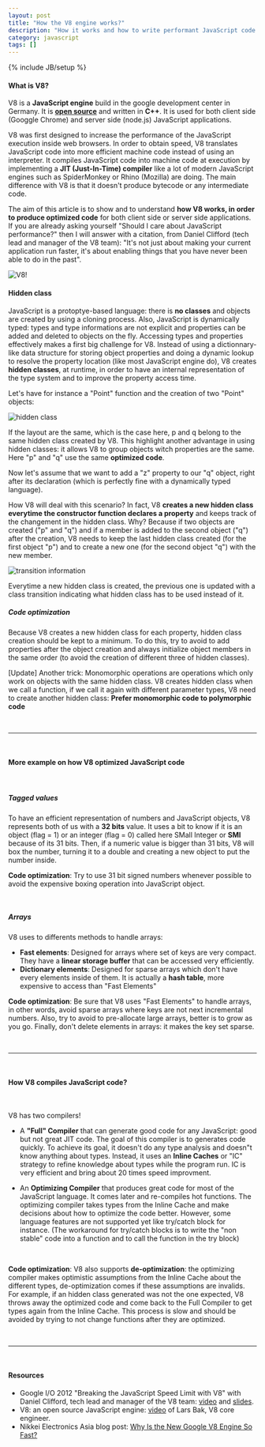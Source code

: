 ```yaml
---
layout: post
title: "How the V8 engine works?"
description: "How it works and how to write performant JavaScript code for the engine"
category: javascript
tags: []
---
```

{% include JB/setup %}

#### What is V8?
V8 is a **JavaScript engine** build in the google development center in Germany. It is 
<a href="https://code.google.com/p/v8/wiki/Source" title="code.google.com/p/v8/wiki/Source" target="_blank"><strong>open source</strong></a> and written in **C++**. It is used for both client side (Googgle Chrome) and server side (node.js) JavaScript applications. 

V8 was first designed to increase the performance of the JavaScript execution inside web browsers. In order to obtain speed, V8 translates JavaScript code into more efficient machine code instead of using an interpreter. It compiles JavaScript code into machine code at execution by implementing a **JIT (Just-In-Time) compiler** like a lot of modern JavaScript engines such as SpiderMonkey or Rhino (Mozilla) are doing. The main difference with V8 is that it doesn't produce bytecode or any intermediate code.

The aim of this article is to show and to understand **how V8 works, in order to produce optimized code** for both client side or server side applications. If you are already asking yourself "Should I care about JavaScript performance?" then I will answer with a citation, from Daniel Clifford (tech lead and manager of the V8 team): "It's not just about making your current application run faster, it's about enabling things that you have never been able to do in the past".

<div class="six centered columns">
    <img alt="V8!" src="{{ ASSET_PATH }}foundation/images/post/21-03-13-v8/v8.PNG"/>
</div>


#### Hidden class
JavaScript is a protoptye-based language: there is **no classes** and objects are created by using a cloning process. Also, JavaScript is dynamically typed: types and type informations are not explicit and properties can be added and deleted to objects on the fly. Accessing types and properties effectively makes a first big challenge for V8. Instead of using a dictionnary-like data structure for storing object properties and doing a dynamic lookup to resolve the property location (like most JavaScript engine do), V8 creates **hidden classes**, at runtime, in order to have an internal representation of the type system and to improve the property access time.

Let's have for instance a "Point" function and the creation of two "Point" objects:

<div class="ten centered columns">
    <img alt="hidden class" src="{{ ASSET_PATH }}foundation/images/post/21-03-13-v8/hiddenclass.PNG"/>
</div>

If the layout are the same, which is the case here, p and q belong to the same hidden class created by V8. This highlight another advantage in using hidden classes: it allows V8 to group objects witch properties are the same. Here "p" and "q" use the same **optimized code**.

Now let's assume that we want to add a "z" property to our "q" object, right after its declaration (which is perfectly fine with a dynamically typed language). 

How V8 will deal with this scenario? 
In fact, V8 **creates a new hidden class everytime the constructor function declares a property** and keeps track of the changement in the hidden class. Why? Because if two objects are created ("p" and "q") and if a member is added to the second object ("q") after the creation, V8 needs to keep the last hidden class created (for the first object "p") and to create a new one (for the second object "q") with the new member.

<div class="ten centered columns">
    <img alt="transition information" src="{{ ASSET_PATH }}foundation/images/post/21-03-13-v8/transition.PNG"/>
</div>

Everytime a new hidden class is created, the previous one is updated with a class transition indicating what hidden class has to be used instead of it.

##### Code optimization
Because V8 creates a new hidden class for each property, hidden class creation should be kept to a minimum. To do this, try to avoid to add properties after the object creation and always initialize object members in the same order (to avoid the creation of different three of hidden classes).

\[Update\] Another trick:
Monomorphic operations are operations which only work on objects with the same hidden class.
V8 creates hidden class when we call a function, if we call it again with different parameter types, V8 need to create another hidden class: **Prefer monomorphic code to polymorphic code**

<br/>

***

<br/>

#### More example on how V8 optimized JavaScript code

<br/>

##### Tagged values

To have an efficient representation of numbers and JavaScript objects, V8 represents both of us with a **32 bits** value. It uses a bit to know if it is an object (flag = 1) or an integer (flag = 0) called here SMall Integer or **SMI** because of its 31 bits. Then, if a numeric value is bigger than 31 bits, V8 will box the number, turning it to a double and creating a new object to put the number inside.

**Code optimization**: Try to use 31 bit signed numbers whenever possible to avoid the expensive boxing operation into JavaScript object.

<br/>

##### Arrays
V8 uses to differents methods to handle arrays:
* **Fast elements**: Designed for arrays where set of keys are very compact. They have a **linear storage buffer** that can be accessed very efficiently.
* **Dictionary elements**: Designed for sparse arrays which don't have every elements inside of them. It is actually a **hash table**, more expensive to access than "Fast Elements"

**Code optimization**: Be sure that V8 uses "Fast Elements" to handle arrays, in other words, avoid sparse arrays where keys are not next incremental numbers. Also, try to avoid to pre-allocate large arrays, better is to grow as you go. Finally, don't delete elements in arrays: it makes the key set sparse.

<br/>

***

<br/>

#### How V8 compiles JavaScript code?

<br/>

V8 has two compilers! 

- A **"Full" Compiler** that can generate good code for any JavaScript: good but not great JIT code. The goal of this compiler is to generates code quickly. To achieve its goal, it doesn't do any type analysis and doesn"t know anything about types. Instead, it uses an **Inline Caches** or "IC" strategy to refine knowledge about types while the program run. IC is very efficient and bring about 20 times speed improvment.

- An **Optimizing Compiler** that produces great code for most of the JavaScript language. It comes later and re-compiles hot functions. The optimizing compiler takes types from the Inline Cache and make decisions about how to optimize the code better. However, some language features are not supported yet like try/catch block for instance. (The workaround for try/catch blocks is to write the "non stable" code into a function and to call the function in the try block)

<br/>

**Code optimization**: V8 also supports **de-optimization**: the optimizing compiler makes optimistic assumptions from the Inline Cache about the different types, de-optimization comes if these assumptions are invalids. For example, if an hidden class generated was not the one expected, V8 throws away the optimized code and come back to the Full Compiler to get types again from the Inline Cache. This process is slow and should be avoided by trying to not change functions after they are optimized.

<br/>

***

<br/>

#### Resources

- Google I/O 2012 "Breaking the JavaScript Speed Limit with V8" with Daniel Clifford, tech lead and manager of the V8 team: 
<a href="https://www.youtube.com/watch?v=UJPdhx5zTaw" title="video" target="_blank">video</a> and 
<a href="http://v8-io12.appspot.com" title="slides" target="_blank">slides</a>.
- V8: an open source JavaScript engine: 
<a href="http://www.youtube.com/watch?v=hWhMKalEicY" title="video" target="_blank">video</a> of Lars Bak, V8 core engineer.
- Nikkei Electronics Asia blog post: <a href="http://techon.nikkeibp.co.jp/article/HONSHI/20090106/163615/" title="go to techon.nikkeibp.co.jp" target="_blank">Why Is the New Google V8 Engine So Fast?</a>
